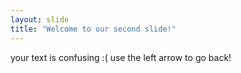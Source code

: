 ```yaml
---
layout: slide
title: "Welcome to our second slide!"
---
```

your text is confusing :(
use the left arrow to go back!
